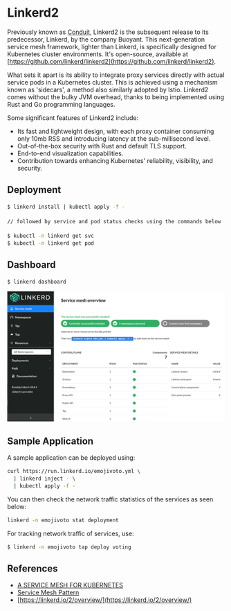 # Linkerd2

Previously known as [Conduit](https://conduit.io), Linkerd2 is the subsequent release to its predecessor, Linkerd, by the company Buoyant. This next-generation service mesh framework, lighter than Linkerd, is specifically designed for Kubernetes cluster environments. It's open-source, available at [https://github.com/linkerd/linkerd2](https://github.com/linkerd/linkerd2). 

What sets it apart is its ability to integrate proxy services directly with actual service pods in a Kubernetes cluster. This is achieved using a mechanism known as 'sidecars', a method also similarly adopted by Istio. Linkerd2 comes without the bulky JVM overhead, thanks to being implemented using Rust and Go programming languages.

Some significant features of Linkerd2 include:

* Its fast and lightweight design, with each proxy container consuming only 10mb RSS and introducing latency at the sub-millisecond level.
* Out-of-the-box security with Rust and default TLS support.
* End-to-end visualization capabilities.
* Contribution towards enhancing Kubernetes' reliability, visibility, and security.

## Deployment

```bash
$ linkerd install | kubectl apply -f -

// followed by service and pod status checks using the commands below

$ kubectl -n linkerd get svc  
$ kubectl -n linkerd get pod  
```

## Dashboard

```bash
$ linkerd dashboard
```

![Linkerd2 Dashboard](../../.gitbook/assets/linkerd2%20%283%29.png)

## Sample Application

A sample application can be deployed using:

```bash
curl https://run.linkerd.io/emojivoto.yml \
  | linkerd inject - \
  | kubectl apply -f -
```
You can then check the network traffic statistics of the services as seen below:

```bash
linkerd -n emojivoto stat deployment
```

For tracking network traffic of services, use:

```bash
$ linkerd -n emojivoto tap deploy voting
```

## References

* [A SERVICE MESH FOR KUBERNETES](https://buoyant.io/2016/10/04/a-service-mesh-for-kubernetes-part-i-top-line-service-metrics/)
* [Service Mesh Pattern](http://philcalcado.com/2017/08/03/pattern_service_mesh.html)
* [https://linkerd.io/2/overview/](https://linkerd.io/2/overview/)
